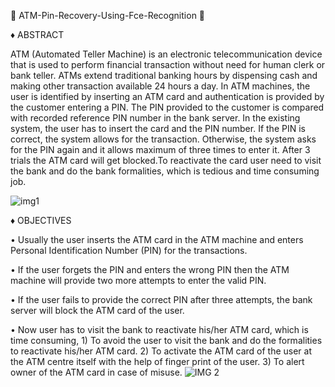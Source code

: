    📌 ATM-Pin-Recovery-Using-Fce-Recognition 📌

♦  ABSTRACT

  ATM (Automated Teller Machine) is an electronic telecommunication device that is used to perform financial transaction without need for human clerk or bank teller. ATMs extend traditional banking hours by dispensing cash and making other transaction available 24 hours a day. In ATM machines, the user is identified by inserting an ATM card and authentication is provided by the customer entering a PIN. The PIN provided to the customer is compared with recorded reference PIN number in the bank server. In the existing system, the user has to insert the card and the PIN number. If the PIN is correct, the system allows for the transaction. Otherwise, the system asks for the PIN again and it allows maximum of three times to enter it. After 3 trials the ATM card will get blocked.To reactivate the card user need to visit the bank and do the bank formalities, which is tedious and time consuming job.

![img1](https://github.com/Girisha26/ATM-Pin-Recovery-Using-Fce-Recognition/assets/110905339/db2af0dc-3902-4add-9c14-c11b4658c462)

♦ OBJECTIVES

   • Usually the user inserts the ATM card in the ATM machine and enters Personal Identification Number (PIN) for the
transactions.

   • If the user forgets the PIN and enters the wrong PIN then the ATM machine will provide two more attempts to enter the
valid PIN.

   • If the user fails to provide the correct PIN after three attempts, the bank server will block the ATM card of the user.
      
   • Now user has to visit the bank to reactivate his/her ATM card, which is time consuming,
         1) To avoid the user to visit the bank and do the formalities to reactivate his/her ATM card.
         2) To activate the ATM card of the user at the ATM centre itself with the help of finger print of the user.
         3) To alert owner of the ATM card in case of misuse.
  ![IMG 2](https://github.com/Girisha26/ATM-Pin-Recovery-Using-Fce-Recognition/assets/110905339/9db94062-bad5-442b-833a-14981f227165)


      



